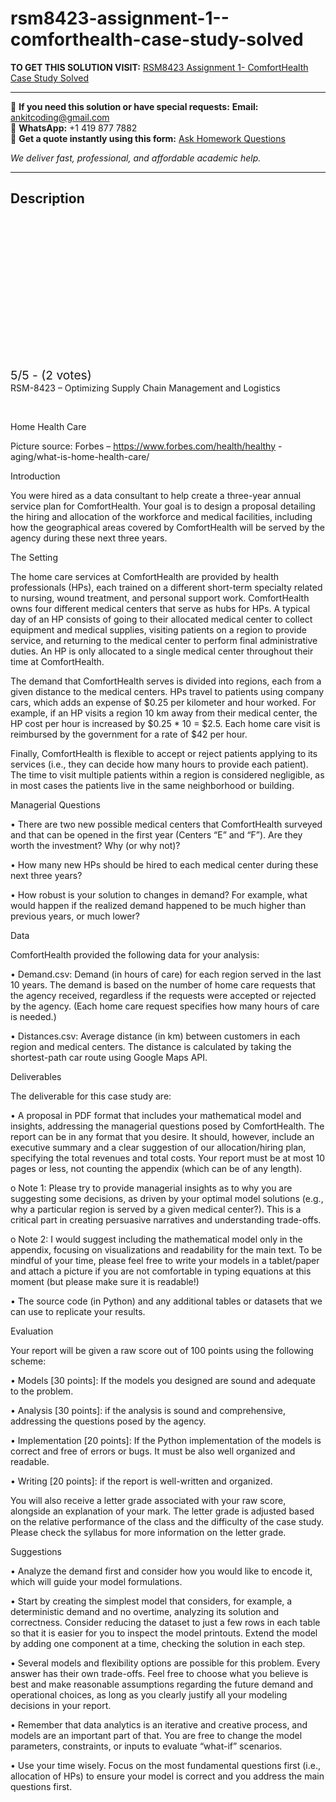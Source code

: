 # rsm8423-assignment-1--comforthealth-case-study-solved
**TO GET THIS SOLUTION VISIT:** [RSM8423 Assignment 1- ComfortHealth Case Study Solved](https://www.ankitcodinghub.com/product/rsm8423-solved-2/)


---

📩 **If you need this solution or have special requests:** **Email:** ankitcoding@gmail.com  
📱 **WhatsApp:** +1 419 877 7882  
📄 **Get a quote instantly using this form:** [Ask Homework Questions](https://www.ankitcodinghub.com/services/ask-homework-questions/)

*We deliver fast, professional, and affordable academic help.*

---

<h2>Description</h2>



<div class="kk-star-ratings kksr-auto kksr-align-center kksr-valign-top" data-payload="{&quot;align&quot;:&quot;center&quot;,&quot;id&quot;:&quot;117134&quot;,&quot;slug&quot;:&quot;default&quot;,&quot;valign&quot;:&quot;top&quot;,&quot;ignore&quot;:&quot;&quot;,&quot;reference&quot;:&quot;auto&quot;,&quot;class&quot;:&quot;&quot;,&quot;count&quot;:&quot;2&quot;,&quot;legendonly&quot;:&quot;&quot;,&quot;readonly&quot;:&quot;&quot;,&quot;score&quot;:&quot;5&quot;,&quot;starsonly&quot;:&quot;&quot;,&quot;best&quot;:&quot;5&quot;,&quot;gap&quot;:&quot;4&quot;,&quot;greet&quot;:&quot;Rate this product&quot;,&quot;legend&quot;:&quot;5\/5 - (2 votes)&quot;,&quot;size&quot;:&quot;24&quot;,&quot;title&quot;:&quot;RSM8423 Assignment 1- ComfortHealth Case Study Solved&quot;,&quot;width&quot;:&quot;138&quot;,&quot;_legend&quot;:&quot;{score}\/{best} - ({count} {votes})&quot;,&quot;font_factor&quot;:&quot;1.25&quot;}">

<div class="kksr-stars">

<div class="kksr-stars-inactive">
            <div class="kksr-star" data-star="1" style="padding-right: 4px">


<div class="kksr-icon" style="width: 24px; height: 24px;"></div>
        </div>
            <div class="kksr-star" data-star="2" style="padding-right: 4px">


<div class="kksr-icon" style="width: 24px; height: 24px;"></div>
        </div>
            <div class="kksr-star" data-star="3" style="padding-right: 4px">


<div class="kksr-icon" style="width: 24px; height: 24px;"></div>
        </div>
            <div class="kksr-star" data-star="4" style="padding-right: 4px">


<div class="kksr-icon" style="width: 24px; height: 24px;"></div>
        </div>
            <div class="kksr-star" data-star="5" style="padding-right: 4px">


<div class="kksr-icon" style="width: 24px; height: 24px;"></div>
        </div>
    </div>

<div class="kksr-stars-active" style="width: 138px;">
            <div class="kksr-star" style="padding-right: 4px">


<div class="kksr-icon" style="width: 24px; height: 24px;"></div>
        </div>
            <div class="kksr-star" style="padding-right: 4px">


<div class="kksr-icon" style="width: 24px; height: 24px;"></div>
        </div>
            <div class="kksr-star" style="padding-right: 4px">


<div class="kksr-icon" style="width: 24px; height: 24px;"></div>
        </div>
            <div class="kksr-star" style="padding-right: 4px">


<div class="kksr-icon" style="width: 24px; height: 24px;"></div>
        </div>
            <div class="kksr-star" style="padding-right: 4px">


<div class="kksr-icon" style="width: 24px; height: 24px;"></div>
        </div>
    </div>
</div>


<div class="kksr-legend" style="font-size: 19.2px;">
            5/5 - (2 votes)    </div>
    </div>
RSM-8423 – Optimizing Supply Chain Management and Logistics

&nbsp;

Home Health Care

Picture source: Forbes – https://www.forbes.com/health/healthy -aging/what-is-home-health-care/

Introduction

You were hired as a data consultant to help create a three-year annual service plan for ComfortHealth. Your goal is to design a proposal detailing the hiring and allocation of the workforce and medical facilities, including how the geographical areas covered by ComfortHealth will be served by the agency during these next three years.

The Setting

The home care services at ComfortHealth are provided by health professionals (HPs), each trained on a different short-term specialty related to nursing, wound treatment, and personal support work. ComfortHealth owns four different medical centers that serve as hubs for HPs. A typical day of an HP consists of going to their allocated medical center to collect equipment and medical supplies, visiting patients on a region to provide service, and returning to the medical center to perform final administrative duties. An HP is only allocated to a single medical center throughout their time at ComfortHealth.

The demand that ComfortHealth serves is divided into regions, each from a given distance to the medical centers. HPs travel to patients using company cars, which adds an expense of $0.25 per kilometer and hour worked. For example, if an HP visits a region 10 km away from their medical center, the HP cost per hour is increased by $0.25 * 10 = $2.5. Each home care visit is reimbursed by the government for a rate of $42 per hour.

Finally, ComfortHealth is flexible to accept or reject patients applying to its services (i.e., they can decide how many hours to provide each patient). The time to visit multiple patients within a region is considered negligible, as in most cases the patients live in the same neighborhood or building.

Managerial Questions

• There are two new possible medical centers that ComfortHealth surveyed and that can be opened in the first year (Centers “E” and “F”). Are they worth the investment? Why (or why not)?

• How many new HPs should be hired to each medical center during these next three years?

• How robust is your solution to changes in demand? For example, what would happen if the realized demand happened to be much higher than previous years, or much lower?

Data

ComfortHealth provided the following data for your analysis:

• Demand.csv: Demand (in hours of care) for each region served in the last 10 years. The demand is based on the number of home care requests that the agency received, regardless if the requests were accepted or rejected by the agency. (Each home care request specifies how many hours of care is needed.)

• Distances.csv: Average distance (in km) between customers in each region and medical centers. The distance is calculated by taking the shortest-path car route using Google Maps API.

Deliverables

The deliverable for this case study are:

• A proposal in PDF format that includes your mathematical model and insights, addressing the managerial questions posed by ComfortHealth. The report can be in any format that you desire. It should, however, include an executive summary and a clear suggestion of our allocation/hiring plan, specifying the total revenues and total costs. Your report must be at most 10 pages or less, not counting the appendix (which can be of any length).

o Note 1: Please try to provide managerial insights as to why you are suggesting some decisions, as driven by your optimal model solutions (e.g., why a particular region is served by a given medical center?). This is a critical part in creating persuasive narratives and understanding trade-offs.

o Note 2: I would suggest including the mathematical model only in the appendix, focusing on visualizations and readability for the main text. To be mindful of your time, please feel free to write your models in a tablet/paper and attach a picture if you are not comfortable in typing equations at this moment (but please make sure it is readable!)

• The source code (in Python) and any additional tables or datasets that we can use to replicate your results.

Evaluation

Your report will be given a raw score out of 100 points using the following scheme:

• Models [30 points]: If the models you designed are sound and adequate to the problem.

• Analysis [30 points]: if the analysis is sound and comprehensive, addressing the questions posed by the agency.

• Implementation [20 points]: If the Python implementation of the models is correct and free of errors or bugs. It must be also well organized and readable.

• Writing [20 points]: if the report is well-written and organized.

You will also receive a letter grade associated with your raw score, alongside an explanation of your mark. The letter grade is adjusted based on the relative performance of the class and the difficulty of the case study. Please check the syllabus for more information on the letter grade.

Suggestions

• Analyze the demand first and consider how you would like to encode it, which will guide your model formulations.

• Start by creating the simplest model that considers, for example, a deterministic demand and no overtime, analyzing its solution and correctness. Consider reducing the dataset to just a few rows in each table so that it is easier for you to inspect the model printouts. Extend the model by adding one component at a time, checking the solution in each step.

• Several models and flexibility options are possible for this problem. Every answer has their own trade-offs. Feel free to choose what you believe is best and make reasonable assumptions regarding the future demand and operational choices, as long as you clearly justify all your modeling decisions in your report.

• Remember that data analytics is an iterative and creative process, and models are an important part of that. You are free to change the model parameters, constraints, or inputs to evaluate “what-if” scenarios.

• Use your time wisely. Focus on the most fundamental questions first (i.e., allocation of HPs) to ensure your model is correct and you address the main questions first.
